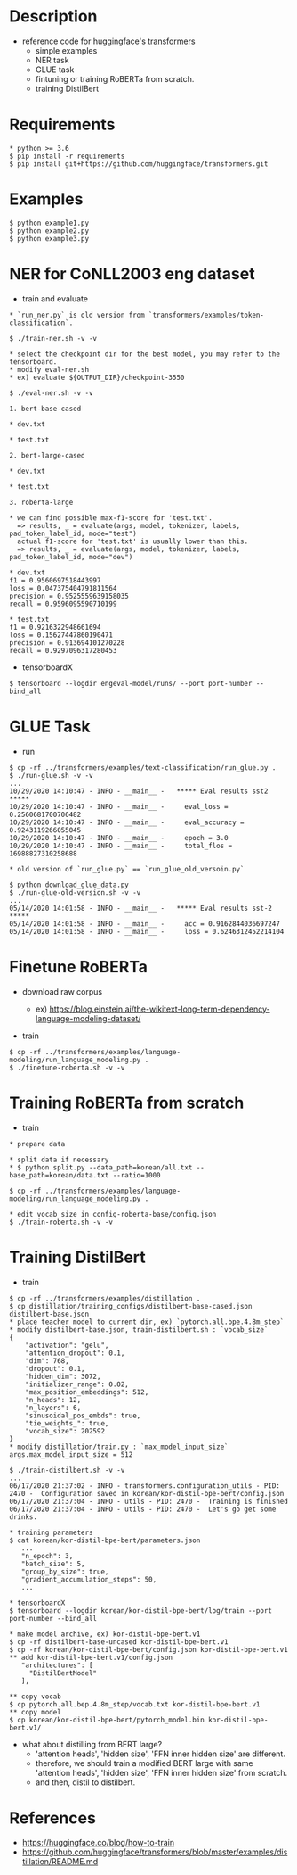 # Description

- reference code for huggingface's [transformers](https://github.com/huggingface/transformers)
  - simple examples
  - NER task
  - GLUE task
  - fintuning or training RoBERTa from scratch.
  - training DistilBert

# Requirements

```
* python >= 3.6
$ pip install -r requirements
$ pip install git+https://github.com/huggingface/transformers.git
```

# Examples

```
$ python example1.py
$ python example2.py
$ python example3.py
```

# NER for CoNLL2003 eng dataset

- train and evaluate
```
* `run_ner.py` is old version from `transformers/examples/token-classification`.

$ ./train-ner.sh -v -v

* select the checkpoint dir for the best model, you may refer to the tensorboard.
* modify eval-ner.sh
* ex) evaluate ${OUTPUT_DIR}/checkpoint-3550

$ ./eval-ner.sh -v -v

1. bert-base-cased

* dev.txt

* test.txt

2. bert-large-cased

* dev.txt

* test.txt

3. roberta-large

* we can find possible max-f1-score for 'test.txt'.
  => results, _ = evaluate(args, model, tokenizer, labels, pad_token_label_id, mode="test")
  actual f1-score for 'test.txt' is usually lower than this.
  => results, _ = evaluate(args, model, tokenizer, labels, pad_token_label_id, mode="dev")

* dev.txt
f1 = 0.9560697518443997
loss = 0.047375404791811564
precision = 0.9525559639158035
recall = 0.9596095590710199

* test.txt
f1 = 0.9216322948661694
loss = 0.15627447860190471
precision = 0.913694101270228
recall = 0.9297096317280453

```

- tensorboardX
```
$ tensorboard --logdir engeval-model/runs/ --port port-number --bind_all
```



# GLUE Task

- run
```
$ cp -rf ../transformers/examples/text-classification/run_glue.py .
$ ./run-glue.sh -v -v
...
10/29/2020 14:10:47 - INFO - __main__ -   ***** Eval results sst2 *****
10/29/2020 14:10:47 - INFO - __main__ -     eval_loss = 0.2560681700706482
10/29/2020 14:10:47 - INFO - __main__ -     eval_accuracy = 0.9243119266055045
10/29/2020 14:10:47 - INFO - __main__ -     epoch = 3.0
10/29/2020 14:10:47 - INFO - __main__ -     total_flos = 16988827310258688

* old version of `run_glue.py` == `run_glue_old_versoin.py`

$ python download_glue_data.py
$ ./run-glue-old-version.sh -v -v
...
05/14/2020 14:01:58 - INFO - __main__ -   ***** Eval results sst-2 *****
05/14/2020 14:01:58 - INFO - __main__ -     acc = 0.9162844036697247
05/14/2020 14:01:58 - INFO - __main__ -     loss = 0.6246312452214104
```



# Finetune RoBERTa

- download raw corpus
  - ex) https://blog.einstein.ai/the-wikitext-long-term-dependency-language-modeling-dataset/

- train
```
$ cp -rf ../transformers/examples/language-modeling/run_language_modeling.py .
$ ./finetune-roberta.sh -v -v
```



# Training RoBERTa from scratch

- train
```
* prepare data

* split data if necessary
* $ python split.py --data_path=korean/all.txt --base_path=korean/data.txt --ratio=1000

$ cp -rf ../transformers/examples/language-modeling/run_language_modeling.py .

* edit vocab_size in config-roberta-base/config.json
$ ./train-roberta.sh -v -v

```


# Training DistilBert

- train
```
$ cp -rf ../transformers/examples/distillation .
$ cp distillation/training_configs/distilbert-base-cased.json distilbert-base.json
* place teacher model to current dir, ex) `pytorch.all.bpe.4.8m_step`
* modify distilbert-base.json, train-distilbert.sh : `vocab_size`
{
	"activation": "gelu",
	"attention_dropout": 0.1,
	"dim": 768,
	"dropout": 0.1,
	"hidden_dim": 3072,
	"initializer_range": 0.02,
	"max_position_embeddings": 512,
	"n_heads": 12,
	"n_layers": 6,
	"sinusoidal_pos_embds": true,
	"tie_weights_": true,
	"vocab_size": 202592
}
* modify distillation/train.py : `max_model_input_size`
args.max_model_input_size = 512

$ ./train-distilbert.sh -v -v
...
06/17/2020 21:37:02 - INFO - transformers.configuration_utils - PID: 2470 -  Configuration saved in korean/kor-distil-bpe-bert/config.json
06/17/2020 21:37:04 - INFO - utils - PID: 2470 -  Training is finished
06/17/2020 21:37:04 - INFO - utils - PID: 2470 -  Let's go get some drinks.

* training parameters
$ cat korean/kor-distil-bpe-bert/parameters.json
   ...
   "n_epoch": 3,
   "batch_size": 5,
   "group_by_size": true,
   "gradient_accumulation_steps": 50,
   ...

* tensorboardX
$ tensorboard --logdir korean/kor-distil-bpe-bert/log/train --port port-number --bind_all

* make model archive, ex) kor-distil-bpe-bert.v1
$ cp -rf distilbert-base-uncased kor-distil-bpe-bert.v1
$ cp -rf korean/kor-distil-bpe-bert/config.json kor-distil-bpe-bert.v1
** add kor-distil-bpe-bert.v1/config.json
   "architectures": [
     "DistilBertModel"
   ],

** copy vocab
$ cp pytorch.all.bep.4.8m_step/vocab.txt kor-distil-bpe-bert.v1
** copy model
$ cp korean/kor-distil-bpe-bert/pytorch_model.bin kor-distil-bpe-bert.v1/
```

- what about distilling from BERT large?
  - 'attention heads', 'hidden size', 'FFN inner hidden size' are different.
  - therefore, we should train a modified BERT large with same 'attention heads', 'hidden size', 'FFN inner hidden size' from scratch.
  - and then, distil to distilbert.

# References

- https://huggingface.co/blog/how-to-train
- https://github.com/huggingface/transformers/blob/master/examples/distillation/README.md
